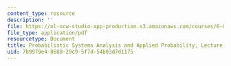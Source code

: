```yaml
---
content_type: resource
description: ''
file: https://ol-ocw-studio-app-production.s3.amazonaws.com/courses/6-041sc-probabilistic-systems-analysis-and-applied-probability-fall-2013/7b9979e4868029c95f7d54b03d7d1175_MIT6_041SCF13_L13.pdf
file_type: application/pdf
resourcetype: Document
title: Probabilistic Systems Analysis and Applied Probability, Lecture 13
uid: 7b9979e4-8680-29c9-5f7d-54b03d7d1175
---
```

